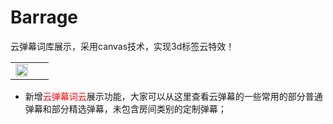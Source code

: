 # Barrage
云弹幕词库展示，采用canvas技术，实现3d标签云特效！
    <table>
        <tr><td><a href="https://popzoo.github.io/barrage" target="_blank"><img src="https://coding.net/u/lvlanxing/p/popzoo/git/raw/master/clouldBarrage.gif" width="100%"></a></td><td>&nbsp;&nbsp;</td>          
        </tr>
   </table>
   <ul>
    <li>新增<a href="https://popzoo.github.io/barrage" style=" color:red; text-decoration:none" target="_blank">云弹幕词云</a>展示功能，大家可以从这里查看云弹幕的一些常用的部分普通弹幕和部分精选弹幕，未包含房间类别的定制弹幕；</li>
  </ul>

